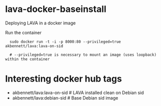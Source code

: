 # lava-docker-baseinstall
Deploying LAVA in a docker image 

Run the container
```
  sudo docker run -t -i -p 8000:80 --privileged=true akbennett/lava:lava-on-sid

  # --privileged=true is necessary to mount an image (uses loopback) within the container
```

# Interesting docker hub tags
* akbennett/lava:lava-on-sid  # LAVA installed clean on Debian sid
* akbennett/lava:debian-sid  # Base Debian sid image
